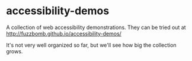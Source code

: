 # accessibility-demos
A collection of web accessibility demonstrations.
They can be tried out at http://fuzzbomb.github.io/accessibility-demos/

It's not very well organized so far, but we'll see how big the collection grows.
